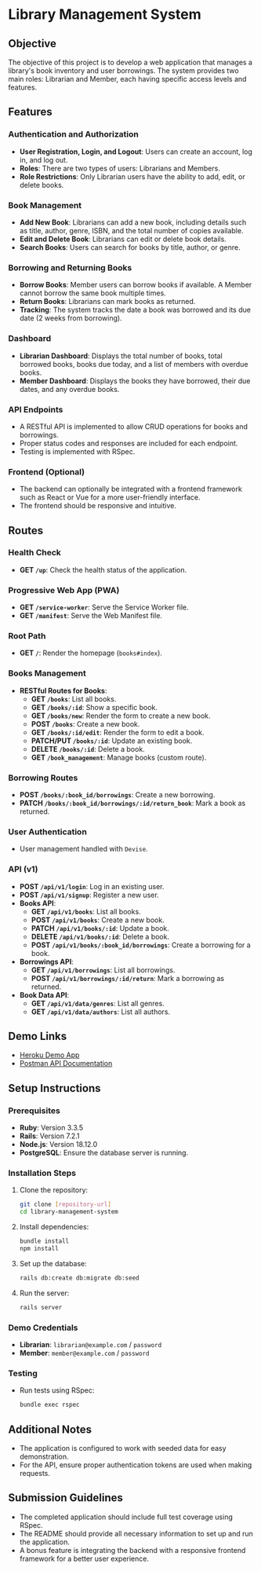 # Library Management System

## Objective
The objective of this project is to develop a web application that manages a library's book inventory and user borrowings. The system provides two main roles: Librarian and Member, each having specific access levels and features.

## Features

### Authentication and Authorization
- **User Registration, Login, and Logout**: Users can create an account, log in, and log out.
- **Roles**: There are two types of users: Librarians and Members.
- **Role Restrictions**: Only Librarian users have the ability to add, edit, or delete books.

### Book Management
- **Add New Book**: Librarians can add a new book, including details such as title, author, genre, ISBN, and the total number of copies available.
- **Edit and Delete Book**: Librarians can edit or delete book details.
- **Search Books**: Users can search for books by title, author, or genre.

### Borrowing and Returning Books
- **Borrow Books**: Member users can borrow books if available. A Member cannot borrow the same book multiple times.
- **Return Books**: Librarians can mark books as returned.
- **Tracking**: The system tracks the date a book was borrowed and its due date (2 weeks from borrowing).

### Dashboard
- **Librarian Dashboard**: Displays the total number of books, total borrowed books, books due today, and a list of members with overdue books.
- **Member Dashboard**: Displays the books they have borrowed, their due dates, and any overdue books.

### API Endpoints
- A RESTful API is implemented to allow CRUD operations for books and borrowings.
- Proper status codes and responses are included for each endpoint.
- Testing is implemented with RSpec.

### Frontend (Optional)
- The backend can optionally be integrated with a frontend framework such as React or Vue for a more user-friendly interface.
- The frontend should be responsive and intuitive.

## Routes

### Health Check
- **GET `/up`**: Check the health status of the application.

### Progressive Web App (PWA)
- **GET `/service-worker`**: Serve the Service Worker file.
- **GET `/manifest`**: Serve the Web Manifest file.

### Root Path
- **GET `/`**: Render the homepage (`books#index`).

### Books Management
- **RESTful Routes for Books**:
  - **GET `/books`**: List all books.
  - **GET `/books/:id`**: Show a specific book.
  - **GET `/books/new`**: Render the form to create a new book.
  - **POST `/books`**: Create a new book.
  - **GET `/books/:id/edit`**: Render the form to edit a book.
  - **PATCH/PUT `/books/:id`**: Update an existing book.
  - **DELETE `/books/:id`**: Delete a book.
  - **GET `/book_management`**: Manage books (custom route).

### Borrowing Routes
- **POST `/books/:book_id/borrowings`**: Create a new borrowing.
- **PATCH `/books/:book_id/borrowings/:id/return_book`**: Mark a book as returned.

### User Authentication
- User management handled with `Devise`.

### API (v1)
- **POST `/api/v1/login`**: Log in an existing user.
- **POST `/api/v1/signup`**: Register a new user.
- **Books API**:
  - **GET `/api/v1/books`**: List all books.
  - **POST `/api/v1/books`**: Create a new book.
  - **PATCH `/api/v1/books/:id`**: Update a book.
  - **DELETE `/api/v1/books/:id`**: Delete a book.
  - **POST `/api/v1/books/:book_id/borrowings`**: Create a borrowing for a book.
- **Borrowings API**:
  - **GET `/api/v1/borrowings`**: List all borrowings.
  - **POST `/api/v1/borrowings/:id/return`**: Mark a borrowing as returned.
- **Book Data API**:
  - **GET `/api/v1/data/genres`**: List all genres.
  - **GET `/api/v1/data/authors`**: List all authors.

## Demo Links

- [Heroku Demo App](https://heroku-demo-app-link.com)
- [Postman API Documentation](https://postman-api-documentation-link.com)

## Setup Instructions

### Prerequisites
- **Ruby**: Version 3.3.5
- **Rails**: Version 7.2.1
- **Node.js**: Version 18.12.0
- **PostgreSQL**: Ensure the database server is running.

### Installation Steps
1. Clone the repository:
   ```bash
   git clone [repository-url]
   cd library-management-system
   ```
2. Install dependencies:
   ```bash
   bundle install
   npm install
   ```
3. Set up the database:
   ```bash
   rails db:create db:migrate db:seed
   ```
4. Run the server:
   ```bash
   rails server
   ```

### Demo Credentials
- **Librarian**: `librarian@example.com` / `password`
- **Member**: `member@example.com` / `password`

### Testing
- Run tests using RSpec:
  ```bash
  bundle exec rspec
  ```

## Additional Notes
- The application is configured to work with seeded data for easy demonstration.
- For the API, ensure proper authentication tokens are used when making requests.

## Submission Guidelines
- The completed application should include full test coverage using RSpec.
- The README should provide all necessary information to set up and run the application.
- A bonus feature is integrating the backend with a responsive frontend framework for a better user experience.

